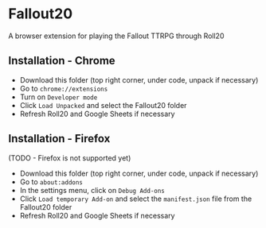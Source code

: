 # Fallout20

A browser extension for playing the Fallout TTRPG through Roll20

## Installation - Chrome

* Download this folder (top right corner, under code, unpack if necessary)
* Go to `chrome://extensions`
* Turn on `Developer mode`
* Click `Load Unpacked` and select the Fallout20 folder
* Refresh Roll20 and Google Sheets if necessary

## Installation - Firefox

(TODO - Firefox is not supported yet)

* Download this folder (top right corner, under code, unpack if necessary)
* Go to `about:addons`
* In the settings menu, click on `Debug Add-ons`
* Click `Load temporary Add-on` and select the `manifest.json` file from the Fallout20 folder
* Refresh Roll20 and Google Sheets if necessary

